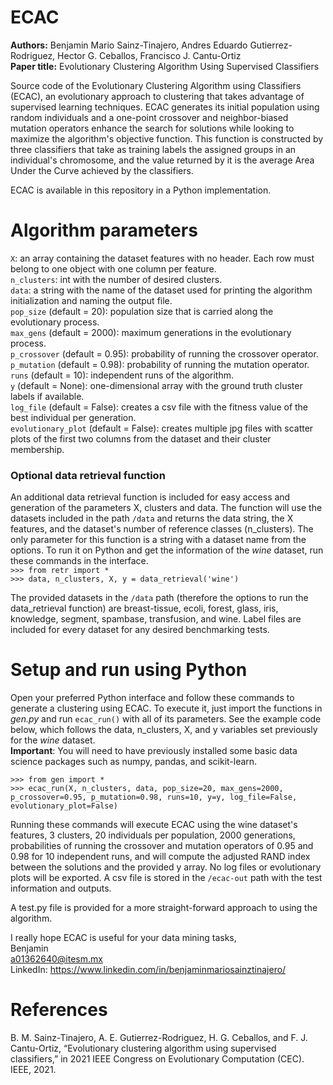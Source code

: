 # ECAC
**Authors:** Benjamin Mario Sainz-Tinajero, Andres Eduardo Gutierrez-Rodriguez, Hector G. Ceballos, Francisco J. Cantu-Ortiz  
**Paper title:** Evolutionary Clustering Algorithm Using Supervised Classifiers  

Source code of the Evolutionary Clustering Algorithm using Classifiers (ECAC), an evolutionary approach to clustering that takes advantage of supervised learning techniques. ECAC generates its initial population using random individuals and a one-point crossover and neighbor-biased mutation operators enhance the search for solutions while looking to maximize the algorithm's objective function. This function is constructed by three classifiers that take as training labels the assigned groups in an individual's chromosome, and the value returned by it is the average Area Under the Curve achieved by the classifiers.

ECAC is available in this repository in a Python implementation.

# Algorithm parameters
``X``: an array containing the dataset features with no header. Each row must belong to one object with one column per feature.  
``n_clusters``: int with the number of desired clusters.  
``data``: a string with the name of the dataset used for printing the algorithm initialization and naming the output file.  
``pop_size`` (default = 20): population size that is carried along the evolutionary process.   
``max_gens`` (default = 2000): maximum generations in the evolutionary process.   
``p_crossover`` (default = 0.95): probability of running the crossover operator.  
``p_mutation`` (default = 0.98): probability of running the mutation operator.  
``runs`` (default = 10): independent runs of the algorithm.  
``y`` (default = None): one-dimensional array with the ground truth cluster labels if available.  
``log_file`` (default = False): creates a csv file with the fitness value of the best individual per generation.  
``evolutionary_plot`` (default = False): creates multiple jpg files with scatter plots of the first two columns from the dataset and their cluster membership.  

### Optional data retrieval function
An additional data retrieval function is included for easy access and generation of the parameters X, clusters and data. The function will use the datasets included in the path ``/data`` and returns the data string, the X features, and the dataset's number of reference classes (n_clusters). The only parameter for this function is a string with a dataset name from the options. To run it on Python and get the information of the *wine* dataset, run these commands in the interface.     
``>>> from retr import *``  
``>>> data, n_clusters, X, y = data_retrieval('wine')``  

The provided datasets in the ``/data`` path (therefore the options to run the data_retrieval function) are breast-tissue, ecoli, forest, glass, iris, knowledge, segment, spambase, transfusion, and wine. Label files are included for every dataset for any desired benchmarking tests.

# Setup and run using Python
Open your preferred Python interface and follow these commands to generate a clustering using ECAC. To execute it, just import the functions in *gen.py* and run ``ecac_run()`` with all of its parameters. See the example code below, which follows the data, n_clusters, X, and y variables set previously for the *wine* dataset.  
**Important**: You will need to have previously installed some basic data science packages such as numpy, pandas, and scikit-learn.

``>>> from gen import *``  
``>>> ecac_run(X, n_clusters, data, pop_size=20, max_gens=2000, p_crossover=0.95, p_mutation=0.98, runs=10, y=y, log_file=False, evolutionary_plot=False)``  

Running these commands will execute ECAC using the wine dataset's features, 3 clusters, 20 individuals per population, 2000 generations, probabilities of running the crossover and mutation operators of 0.95 and 0.98 for 10 independent runs, and will compute the adjusted RAND index between the solutions and the provided y array. No log files or evolutionary plots will be exported. A csv file is stored in the ``/ecac-out`` path with the test information and outputs.

A test.py file is provided for a more straight-forward approach to using the algorithm.  

I really hope ECAC is useful for your data mining tasks,  
Benjamin  
a01362640@itesm.mx  
LinkedIn: https://www.linkedin.com/in/benjaminmariosainztinajero/  

# References
B. M. Sainz-Tinajero, A. E. Gutierrez-Rodriguez, H. G. Ceballos, and F. J. Cantu-Ortiz, “Evolutionary clustering algorithm using supervised classifiers,” in 2021 IEEE Congress on Evolutionary Computation (CEC). IEEE, 2021.
